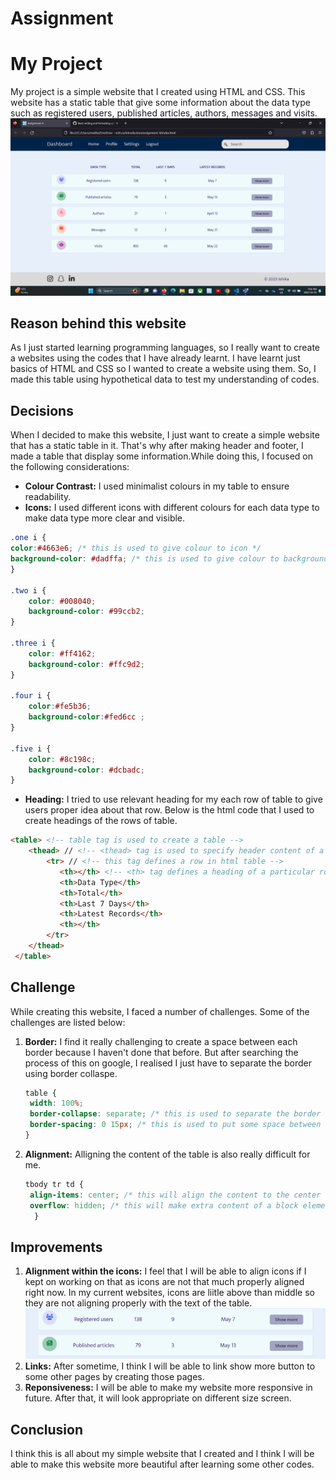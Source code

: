 # Assignment 
# My Project
My project is a simple website that I created using HTML and CSS. This website has a static table that give some information about the data type such as registered users, published articles, authors, messages and visits. 
![My current website]( https://github.com/CodebyIshika/assignment/blob/main/Screenshot%20.png )
## Reason behind this website
As I just started learning programming languages, so I really want to create a websites using the codes that I have already learnt. I have learnt just basics of HTML and CSS so I wanted to create a website using them. So, I made this table using hypothetical data to test my understanding of codes.
## Decisions
When I decided to make this website, I just want to create a simple website that has a static table in it. That's why after making header and footer, I made a table that display some information.While doing this, I focused on the following considerations:
- **Colour Contrast:** I used minimalist colours in my table to ensure readability.
- **Icons:** I used different icons with different colours for each data type to make data type more clear and visible.
```css
.one i {
color:#4663e6; /* this is used to give colour to icon */
background-color: #dadffa; /* this is used to give colour to background of icon */
}

.two i {
    color: #008040;
    background-color: #99ccb2;
}

.three i {
    color: #ff4162;
    background-color: #ffc9d2;
}

.four i {
    color:#fe5b36;
    background-color:#fed6cc ;
}

.five i {
    color: #8c198c;
    background-color: #dcbadc;
}
```
- **Heading:** I tried to use relevant heading for my each row of table to give users proper idea about that row. Below is the html code that I used to create headings of the rows of table.
``` html
<table> <!-- table tag is used to create a table -->
    <thead> // <!-- <thead> tag is used to specify header content of a table -->
        <tr> // <!-- this tag defines a row in html table -->
           <th></th> <!-- <th> tag defines a heading of a particular row -->
           <th>Data Type</th>
           <th>Total</th>
           <th>Last 7 Days</th>
           <th>Latest Records</th>
           <th></th>
        </tr>
    </thead>            
 </table>
```
## Challenge
While creating this website, I faced a number of challenges. Some of the challenges are listed below:
1. **Border:** I find it really challenging to create a space between each border because I haven't done that before. But after searching the process of this on google, I realised I just have to separate the border using border collaspe.
     ```css
     table {
      width: 100%;
      border-collapse: separate; /* this is used to separate the border */
      border-spacing: 0 15px; /* this is used to put some space between each border */
     }
      ```
2. **Alignment:** Alligning the content of the table is also really difficult for me.
   ```css
   tbody tr td {
    align-items: center; /* this will align the content to the center of the row cell */
    overflow: hidden; /* this will make extra content of a block element invisible */
     }
   ```
## Improvements
1. **Alignment within the icons:** I feel that I will be able to align icons if I kept on working on that as icons are not that much properly aligned right now. In my current websites, icons are liitle above than middle so they are not aligning properly with the text of the table.
![ icon alignment in current website ]( https://github.com/CodebyIshika/assignment/blob/main/icons.png )
2. **Links:** After sometime, I think I will be able to link show more button to some other pages by creating those pages.
3. **Reponsiveness:** I will be able to make my website more responsive in future. After that, it will look appropriate on different size screen.
## Conclusion
I think this is all about my simple website that I created and I think I will be able to make this website more beautiful after learning some other codes.


